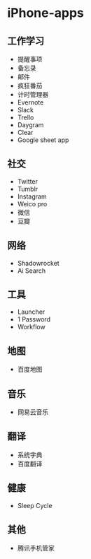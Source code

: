 # iPhone-apps

## 工作学习
* 提醒事项
* 备忘录
* 邮件
* 疯狂番茄
* 计时管理器
* Evernote
* Slack
* Trello
* Daygram
* Clear
* Google sheet app

## 社交
* Twitter
* Tumblr
* Instagram
* Weico pro
* 微信
* 豆瓣

## 网络
* Shadowrocket
* Ai Search

## 工具
* Launcher
* 1 Password
* Workflow

## 地图
* 百度地图

## 音乐
* 网易云音乐

## 翻译
* 系统字典
* 百度翻译

## 健康
* Sleep Cycle

## 其他
* 腾讯手机管家

